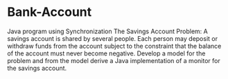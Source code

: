 # Bank-Account
Java program using Synchronization 
The Savings Account Problem: 
A savings account is shared by several people. Each person may deposit or withdraw funds from the account subject to the constraint that the balance of the account must never become negative. Develop a model for the problem and from the model derive a Java implementation of a monitor for the savings account.
